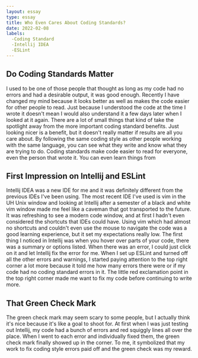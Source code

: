 ```yaml
---
layout: essay
type: essay
title: Who Even Cares About Coding Standards?
date: 2022-02-08
labels:
  -Coding Standard
  -Intellij IDEA
  -ESLint
---
```


<h2>Do Coding Standards Matter</h2>
I used to be one of those people that thought as long as my code had no errors and had a desirable output, it was good enough. Recently I have changed my mind because it looks better as well as makes the code easier for other people to read. Just because I understood the code at the time I wrote it doesn't mean I would also understand it a few days later when I looked at it again. There are a lot of small things that kind of take the spotlight away from the more important coding standard benefits. Just looking nicer is a benefit, but it doesn't really matter if results are all you care about. By following the same coding style as other people working with the same language, you can see what they write and know what they are trying to do. Coding standards make code easier to read for everyone, even the person that wrote it. You can even learn things from 

<h2>First Impression on Intellij and ESLint</h2>
Intellij IDEA was a new IDE for me and it was definitely different from the previous IDEs I've been using. The most recent IDE I've used is vim in the UH Unix window and looking at Intellij after a semester of a black and white vim window made me feel like a caveman that got transported to the future. It was refreshing to see a modern code window, and at first I hadn't even considered the shortcuts that IDEs could have. Using vim which had almost no shortcuts and couldn't even use the mouse to navigate the code was a good learning experience, but it set my expectations really low. The first thing I noticed in Intellij was when you hover over parts of your code, there was a summary or options listed. When there was an error, I could just click on it and let Intellij fix the error for me. When I set up ESLint and turned off all the other errors and warnings, I started paying attention to the top right corner a lot more because it told me how many errors there were or if my code had no coding standard errors in it. The little red exclamation point in the top right corner made me want to fix my code before continuing to write more.

<h2>That Green Check Mark</h2>
The green check mark may seem scary to some people, but I actually think it's nice because it's like a goal to shoot for. At first when I was just testing out Intellij, my code had a bunch of errors and red squiggly lines all over the place. When I went to each error and individually fixed them, the green check mark finally showed up in the corner. To me, it symbolized that my work to fix coding style errors paid off and the green check was my reward. 
